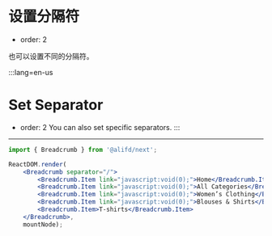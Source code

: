 # 设置分隔符

- order: 2

也可以设置不同的分隔符。

:::lang=en-us
# Set Separator
- order: 2
You can also set specific separators.
:::
---

````jsx
import { Breadcrumb } from '@alifd/next';

ReactDOM.render(
    <Breadcrumb separator="/">
        <Breadcrumb.Item link="javascript:void(0);">Home</Breadcrumb.Item>
        <Breadcrumb.Item link="javascript:void(0);">All Categories</Breadcrumb.Item>
        <Breadcrumb.Item link="javascript:void(0);">Women’s Clothing</Breadcrumb.Item>
        <Breadcrumb.Item link="javascript:void(0);">Blouses & Shirts</Breadcrumb.Item>
        <Breadcrumb.Item>T-shirts</Breadcrumb.Item>
    </Breadcrumb>,
    mountNode);
````
